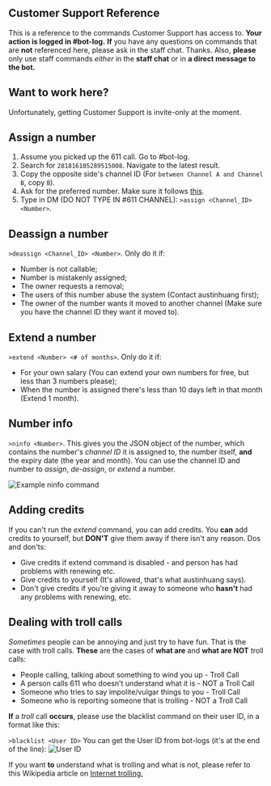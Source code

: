 ## Customer Support Reference
This is a reference to the commands Customer Support has access to. **Your action is logged in #bot-log.**
**If** you have any questions on commands that are **not** referenced here, please ask in the staff chat. Thanks.
Also, **please** only use staff commands *either* in the **staff chat** or in **a direct message to the bot.**

## Want to work here?
Unfortunately, getting Customer Support is invite-only at the moment.

## Assign a number
1. Assume you picked up the 611 call. Go to #bot-log.
2. Search for `281816105289515008`. Navigate to the latest result.
3. Copy the opposite side's channel ID (For `between Channel A and Channel B`, copy `B`).
4. Ask for the preferred number. Make sure it follows [this](http://discordtel.readthedocs.io/en/latest/Server%20Setup/#2-choose-a-number).
5. Type in DM (DO NOT TYPE IN #611 CHANNEL): `>assign <Channel_ID> <Number>`.

## Deassign a number
`>deassign <Channel_ID> <Number>`. Only do it if:

* Number is not callable;
* Number is mistakenly assigned;
* The owner requests a removal;
* The users of this number abuse the system (Contact austinhuang first);
* The owner of the number wants it moved to another channel (Make sure you have the channel ID they want it moved to).

## Extend a number
`>extend <Number> <# of months>`. Only do it if:

* For your own salary (You can extend your own numbers for free, but less than 3 numbers please);
* When the number is assigned there's less than 10 days left in that month (Extend 1 month).

## Number info
`>ninfo <Number>`. This gives you the JSON object of the number, which contains the number's *channel ID* it is assigned to, the number itself, **and** the expiry date (the year and month). You can use the channel ID and number to *assign*, *de-assign*, or *extend* a number.

![Example ninfo command](http://i.imgur.com/eQoVpIO.png)

## Adding credits
If you can't run the *extend* command, you can add credits.
You **can** add credits to yourself, but **DON'T** give them away if there isn't any reason.
Dos and don'ts:

* Give credits if extend command is disabled - and person has had problems with renewing etc.
* Give credits to yourself (It's allowed, that's what austinhuang says).
* Don't give credits if you're giving it away to someone who **hasn't** had any problems with renewing, etc.

## Dealing with troll calls
*Sometimes* people can be annoying and just try to have fun. That is the case with troll calls.
**These** are the cases of **what are** and **what are NOT** troll calls:

* People calling, talking about something to wind you up - Troll Call
* A person calls 611 who doesn't understand what it is - NOT a Troll Call
* Someone who tries to say impolite/vulgar things to you - Troll Call
* Someone who is reporting someone that is trolling - NOT a Troll Call

**If** a *troll* call **occurs**, please use the blacklist command on their user ID, in a format like this:

`>blacklist <User ID>`
You can get the User ID from bot-logs (it's at the end of the line):
![User ID](http://i.imgur.com/ntxEwAA.png)

If you want **to** understand what is trolling and what is not, please refer to this Wikipedia article on [Internet trolling.](https://en.wikipedia.org/wiki/Internet_troll)

